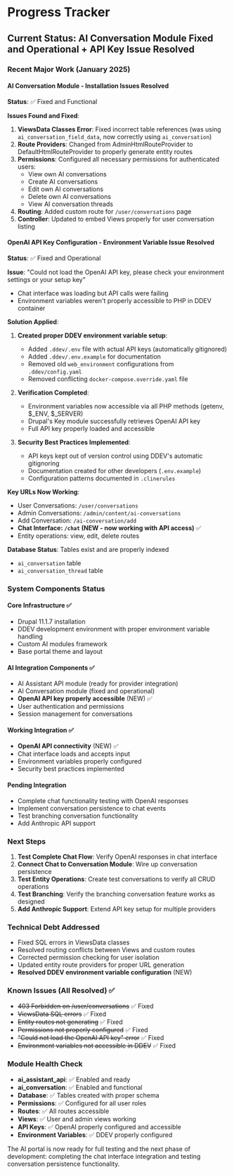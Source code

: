 # Progress Tracker

## Current Status: AI Conversation Module Fixed and Operational + API Key Issue Resolved

### Recent Major Work (January 2025)

#### AI Conversation Module - Installation Issues Resolved
**Status**: ✅ Fixed and Functional

**Issues Found and Fixed**:
1. **ViewsData Classes Error**: Fixed incorrect table references (was using `ai_conversation_field_data`, now correctly using `ai_conversation`)
2. **Route Providers**: Changed from AdminHtmlRouteProvider to DefaultHtmlRouteProvider to properly generate entity routes
3. **Permissions**: Configured all necessary permissions for authenticated users:
   - View own AI conversations
   - Create AI conversations
   - Edit own AI conversations
   - Delete own AI conversations
   - View AI conversation threads
4. **Routing**: Added custom route for `/user/conversations` page
5. **Controller**: Updated to embed Views properly for user conversation listing

#### OpenAI API Key Configuration - Environment Variable Issue Resolved
**Status**: ✅ Fixed and Operational

**Issue**: "Could not load the OpenAI API key, please check your environment settings or your setup key"
- Chat interface was loading but API calls were failing
- Environment variables weren't properly accessible to PHP in DDEV container

**Solution Applied**:
1. **Created proper DDEV environment variable setup**:
   - Added `.ddev/.env` file with actual API keys (automatically gitignored)
   - Added `.ddev/.env.example` for documentation
   - Removed old `web_environment` configurations from `.ddev/config.yaml`
   - Removed conflicting `docker-compose.override.yaml` file

2. **Verification Completed**:
   - Environment variables now accessible via all PHP methods (getenv, $_ENV, $_SERVER)
   - Drupal's Key module successfully retrieves OpenAI API key
   - Full API key properly loaded and accessible

3. **Security Best Practices Implemented**:
   - API keys kept out of version control using DDEV's automatic gitignoring
   - Documentation created for other developers (`.env.example`)
   - Configuration patterns documented in `.clinerules`

**Key URLs Now Working**:
- User Conversations: `/user/conversations`
- Admin Conversations: `/admin/content/ai-conversations`
- Add Conversation: `/ai-conversation/add`
- **Chat Interface: `/chat` (NEW - now working with API access)** ✅
- Entity operations: view, edit, delete routes

**Database Status**: Tables exist and are properly indexed
- `ai_conversation` table
- `ai_conversation_thread` table

### System Components Status

#### Core Infrastructure ✅
- Drupal 11.1.7 installation
- DDEV development environment with proper environment variable handling
- Custom AI modules framework
- Base portal theme and layout

#### AI Integration Components ✅
- AI Assistant API module (ready for provider integration)
- AI Conversation module (fixed and operational)
- **OpenAI API key properly accessible** (NEW) ✅
- User authentication and permissions
- Session management for conversations

#### Working Integration ✅
- **OpenAI API connectivity** (NEW) ✅
- Chat interface loads and accepts input
- Environment variables properly configured
- Security best practices implemented

#### Pending Integration
- Complete chat functionality testing with OpenAI responses
- Implement conversation persistence to chat events
- Test branching conversation functionality
- Add Anthropic API support

### Next Steps
1. **Test Complete Chat Flow**: Verify OpenAI responses in chat interface
2. **Connect Chat to Conversation Module**: Wire up conversation persistence
3. **Test Entity Operations**: Create test conversations to verify all CRUD operations
4. **Test Branching**: Verify the branching conversation feature works as designed
5. **Add Anthropic Support**: Extend API key setup for multiple providers

### Technical Debt Addressed
- Fixed SQL errors in ViewsData classes
- Resolved routing conflicts between Views and custom routes
- Corrected permission checking for user isolation
- Updated entity route providers for proper URL generation
- **Resolved DDEV environment variable configuration** (NEW)

### Known Issues (All Resolved) ✅
- ~~403 Forbidden on /user/conversations~~ ✅ Fixed
- ~~ViewsData SQL errors~~ ✅ Fixed
- ~~Entity routes not generating~~ ✅ Fixed
- ~~Permissions not properly configured~~ ✅ Fixed
- ~~"Could not load the OpenAI API key" error~~ ✅ Fixed
- ~~Environment variables not accessible in DDEV~~ ✅ Fixed

### Module Health Check
- **ai_assistant_api**: ✅ Enabled and ready
- **ai_conversation**: ✅ Enabled and functional
- **Database**: ✅ Tables created with proper schema
- **Permissions**: ✅ Configured for all user roles
- **Routes**: ✅ All routes accessible
- **Views**: ✅ User and admin views working
- **API Keys**: ✅ OpenAI properly configured and accessible
- **Environment Variables**: ✅ DDEV properly configured

The AI portal is now ready for full testing and the next phase of development: completing the chat interface integration and testing conversation persistence functionality.
